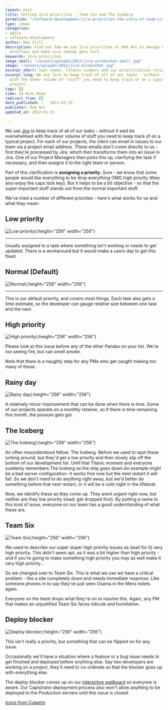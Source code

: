 ```yaml
---
layout: post
title: Setting Jira priorities - Team Six and The Iceberg
permalink: "/software-development/jira-priorities-the-story-of-team-six-and-the-iceberg/"
type: ideas
categories:
- agile
- software-development
author: Ben Still
description: Find out how we use Jira priorities at Red Ant to manage development
  workflows and make sure nobody gets hurt.
keywords: Jira priorities
image_small: "/assets/uploads/2012/jira-screenshot-small.jpg"
image: "/assets/uploads/2012/jira-screenshot.jpg"
excerpt_short: Seal teams, titanic sinkers and our prioritization ratings.
excerpt_long: We use Jira to keep track of all of our tasks - without it we'd be overwhelmed
  with the sheer volume of "stuff" you need to keep track of on a typical digital
  project.
tags: []
time: 10 Mins Read
redirect_from: []
date_published: ! ' 2012-01-25'
publisher: Red Ant
updated_at: 2012-01-25

---
```

We use [Jira](https://www.atlassian.com/software/jira) to keep track of all of our tasks - without it wed be overwhelmed with the sheer volume of stuff you need to keep track of on a typical project. For each of our projects, the client can email in issues to our team via a project email address. These emails don't come directly to us - first they're processed by Jira, which then transforms them into an issue in Jira. One of our Project Managers then picks this up, clarifying the task if necessary, and then assigns it to the right team or person.

Part of this clarification is **assigning a priority**. Sure - we know that some people would like everything to be drop everything OMG high priority (they also enjoy the caps lock key). But it helps to be a bit objective - so that the super important stuff stands out from the normal important stuff.

We've tried a number of different priorities - here's what works for us and what they mean:

## Low priority

![Low priority](/assets/uploads/2012/panda.png){:height="256" width="256"}

---

Usually assigned to a task where something isn't working or needs to get updated. There is a workaround but it would make a users day to get this fixed.


## Normal (Default)

![Normal](/assets/uploads/2012/panda.png){:height="256" width="256"}

---

This is our default priority, and covers most things. Each task also gets a time estimate, so the developer can gauge relative size between one task and the next.


## High priority

![High priority](/assets/uploads/2012/panda.png){:height="256" width="256"}

Please look at this issue before any of the other Pandas on your list. We're not seeing fire, but can smell smoke.

Note that there is a naughty step for any PMs who get caught making too many of these.

## Rainy day

![Rainy day](/assets/uploads/2012/possum.png){:height="256" width="256"}

A relatively minor improvement that can be done when there is time. Some of our projects operate on a monthly retainer, so if there is time remaining this month, the possum gets got.

## The Iceberg

![The Iceberg](/assets/uploads/2012/fat-cat.png){:height="256" width="256"}

An often misunderstood fellow: The Iceberg. Before we used to spot these lurking around, but they'd get a low priority and then slowly slip off the bottom of our development list. Until that Titanic moment and everyone suddenly remembers The Iceberg as the ship goes down.An example might be a bad server configuration- it works fine now but the next restart it will fail. So we don't need to do anything right away, but we'd better do something before that next restart, or it will be a cold night in the lifeboat.

Now, we identify these as they come up. They arent urgent right now, but neither are they low priority (read: get dropped first). By putting a name to this kind of issue, everyone on our team has a good understanding of what these are.

## Team Six

![Team Six](/assets/uploads/2012/team6.png){:height="256" width="256"}

We used to describe our super duper high priority issues as (wait for it) very high priority. This didn't seem apt, as it was a bit higher than high priority - and if you're going to make something high priority you may as well make it very high priority…

So we changed over to Team Six. This is what we use we have a critical problem - like a site completely down and needs immediate response. Like someone phones in to say they've just seen Osama in the Mens toilets again.

Everyone on the team drops what they're on to resolve this. Again, any PM that makes an unjustified Team Six faces ridicule and humiliation.

## Deploy blocker

![Deploy blocker](/assets/uploads/2012/monkey.png){:height="256" width="256"}

This isn't really a priority, but something that can be flipped on for any issue.

Occasionally we'll have a situation where a feature or a bug issue needs to get finished and deployed before anything else. Say two developers are working on a project, they'll need to co-ordinate so that the blocker goes up with everything else.

The deploy blocker comes up on our [interactive wallboard](/agile/the-story-behind-our-wallboard-whos-working-on-what-and-can-i-deploy-yet/) so everyone is aware. Our Capistrano deployment process also won't allow anything to be deployed to the Production servers until this issue is closed.

[Icons from Cuberto](https://www.deviantart.com/cuberto-ru)